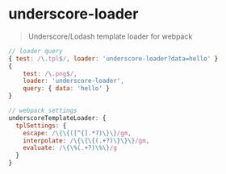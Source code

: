 # underscore-loader

> Underscore/Lodash template loader for webpack

```javascript
// loader query
{ test: /\.tpl$/, loader: 'underscore-loader?data=hello' }
{
    test: /\.png$/,
    loader: 'underscore-loader',
    query: { data: 'hello' }
}

// webpack settings
underscoreTemplateLoader: {
  tplSettings: {
    escape: /\{\{([^{].*?)\}\}/gm,
    interpolate: /\{\{\{(.+?)\}\}\}/gm,
    evaluate: /\{\%(.+?)\%\}/g
  }
}
```
